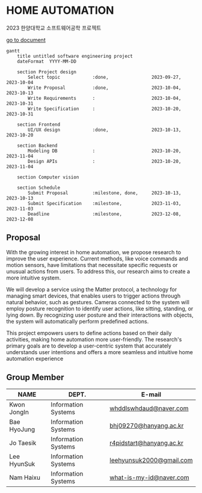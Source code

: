 # HOME AUTOMATION


2023 한양대학교 소프트웨어공학 프로젝트

[go to document](https://github.com/se-tmp/document/releases)
```mermaid
gantt
    title untitled software engineering project
    dateFormat  YYYY-MM-DD

    section Project design
        Select topic            :done,                2023-09-27, 2023-10-04
        Write Proposal          :done,                2023-10-04, 2023-10-13
        Write Requirements      :                     2023-10-04, 2023-10-31
        Write Specification     :                     2023-10-20, 2023-10-31

    section Frontend
        UI/UX design            :done,                2023-10-13, 2023-10-20
        
    section Backend
        Modeling DB             :                     2023-10-20, 2023-11-04    
        Design APIs             :                     2023-10-20, 2023-11-04

    section Computer vision

    section Schedule
        Submit Proposal         :milestone, done,     2023-10-13, 2023-10-13
        Submit Specification    :milestone,           2023-11-03, 2023-11-03
        Deadline                :milestone,           2023-12-08, 2023-12-08
```

## Proposal

With the growing interest in home automation, we propose research to improve the user experience. Current methods, like voice
commands and motion sensors, have limitations that necessitate specific requests or unusual actions from users. To address this, our research aims to create a more intuitive system. 

We will develop a service using the Matter protocol, a technology for managing smart devices, that enables users to trigger actions through natural behavior, such as gestures. Cameras connected to the system will employ posture recognition to identify user actions, like sitting, standing, or lying down. By recognizing user posture and their interactions with objects,
the system will automatically perform predefined actions.

This project empowers users to define actions based on their daily activities, making home automation more user-friendly. The research's primary goals are to develop a user-centric system that accurately understands user intentions and offers a more seamless and intuitive home automation experience

## Group Member

| NAME | DEPT. | E-mail |
|------------|------|------|
| Kwon JongIn  | Information Systems   | whddlswhdaud@naver.com   |
| Bae HyoJung  | Information Systems   | bhj09270@hanyang.ac.kr   |
| Jo Taesik    | Information Systems   | r4pidstart@hanyang.ac.kr   |
| Lee HyunSuk  | Information Systems   | leehyunsuk2000@gmail.com   |
| Nam Haixu    | Information Systems   | what-is-my-id@naver.com   |

